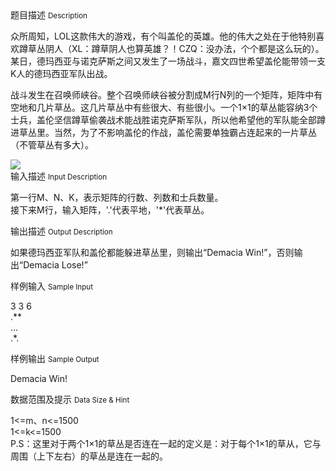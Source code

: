 <div class="panel panel-default">
<div class="area-title">
<span>
题目描述
<small>Description</small>
</span></div>
<div class="panel-body">

<p>众所周知，LOL这款伟大的游戏，有个叫盖伦的英雄。他的伟大之处在于他特别喜欢蹲草丛阴人（XL：蹲草阴人也算英雄？！CZQ：没办法，个个都是这么玩的）。某日，德玛西亚与诺克萨斯之间又发生了一场战斗，嘉文四世希望盖伦能带领一支K人的德玛西亚军队出战。</p>
<p>战斗发生在召唤师峡谷。整个召唤师峡谷被分割成M行N列的一个矩阵，矩阵中有空地和几片草丛。这几片草丛中有些很大、有些很小。一个1×1的草丛能容纳3个士兵，盖伦坚信蹲草偷袭战术能战胜诺克萨斯军队，所以他希望他的军队能全部蹲进草丛里。当然，为了不影响盖伦的作战，盖伦需要单独霸占连起来的一片草丛（不管草丛有多大）。</p>

<img src="/source/codevs/codevs-2801/img/aHR0cDovL3d3dy5qb3lvaS5jbi9wcm9ibGVtL2NvZGV2cy0yODAxL2h0dHA6Ly9jb2RldnMuY24vbWVkaWEvaW1hZ2UvcHJvYmxlbS8yODAxLmpwZw==.jpg" style="max-width:700px">

</div>
</div>

<div class="panel panel-default">
<div class="area-title">
<span>
输入描述
<small>Input Description</small>
</span></div>
<div class="panel-body">
<p>第一行M、N、K，表示矩阵的行数、列数和士兵数量。<br>接下来M行，输入矩阵，'.'代表平地，'*'代表草丛。</p>

</div>
</div>
<div  class="panel panel-default">
<div class="area-title">
<span>
输出描述
<small>Output Description</small>
</span></div>
<div class="panel-body">

<p>如果德玛西亚军队和盖伦都能躲进草丛里，则输出&ldquo;Demacia Win!&rdquo;，否则输出&ldquo;Demacia Lose!&rdquo;</p>

</div>
</div>


<div class="panel panel-default">
<div class="area-title">
<span>
样例输入
<small>Sample Input</small>
</span></div>
<div class="panel-body">
<p>3 3 6<br>.**<br>...<br>.*.</p>

</div>
</div>

<div class="panel panel-default">
<div class="area-title">
<span>
样例输出
<small>Sample Output</small>
</span></div>
<div class="panel-body">
<p>Demacia Win!</p>

</div>
</div>

<div class="panel panel-default">
<div class="area-title">
<span>
数据范围及提示
<small>Data Size & Hint</small>
</span></div>
<div class="panel-body">
<p>1&lt;=m、n&lt;=1500<br>1&lt;=k&lt;=1500<br>P.S：这里对于两个1×1的草丛是否连在一起的定义是：对于每个1×1的草从，它与周围（上下左右）的草丛是连在一起的。</p>
</div>
</div>